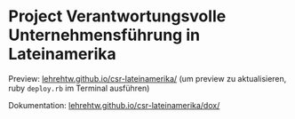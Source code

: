 # Project Verantwortungsvolle Unternehmensführung in Lateinamerika

Preview: [lehrehtw.github.io/csr-lateinamerika/](http://lehrehtw.github.io/csr-lateinamerika/)
(um preview zu aktualisieren, ruby `deploy.rb` im Terminal ausführen)

Dokumentation: [lehrehtw.github.io/csr-lateinamerika/dox/](http://lehrehtw.github.io/csr-lateinamerika/dox/) 

